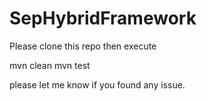 # SepHybridFramework

Please clone this repo then execute

mvn clean
mvn test

please let me know if you found any issue.
